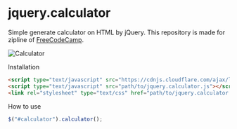 # jquery.calculator
Simple generate calculator on HTML by jQuery. This repository is made for zipline of [FreeCodeCamp](http://www.freecodecamp.com/challenges/zipline-build-a-javascript-calculator).

![Calculator](http://i.imgur.com/VI5WgW2.png)

Installation
```html
<script type="text/javascript" src="https://cdnjs.cloudflare.com/ajax/libs/jquery/1.11.3/jquery.min.js"></script>
<script type="text/javascript" src="path/to/jquery.calculator.js"></script>
<link rel="stylesheet" type="text/css" href="path/to/jquery.calculator.css">
```
How to use
```javascript
$("#calculator").calculator();
```
